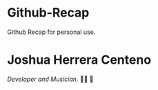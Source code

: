 # Github-Recap
Github Recap for personal use.
# Joshua Herrera Centeno
*Developer and Musician*.
👨‍💻      🧥     
